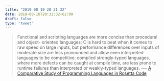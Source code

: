```yaml
---
title: "2019 08 10 20 31 32"
date: 2019-08-10T20:31:32+02:00
draft: false
type: "tweet"
---
```

> Functional and scripting languages are more concise than procedural and object- oriented languages; C is hard to beat when it comes to raw speed on large inputs, but performance differences over inputs of moderate size are less pronounced and allow even interpreted languages to be competitive; compiled strongly-typed languages, where more defects can be caught at compile time, are less prone to runtime failures than interpreted or weakly-typed languages. --- [A Comparative Study of Programming Languages in Rosetta Code](https://arxiv.org/abs/1409.0252)
